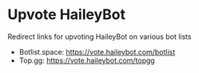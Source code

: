 # Upvote HaileyBot
Redirect links for upvoting HaileyBot on various bot lists

- Botlist.space: <https://vote.haileybot.com/botlist>
- Top.gg: <https://vote.haileybot.com/topgg>

